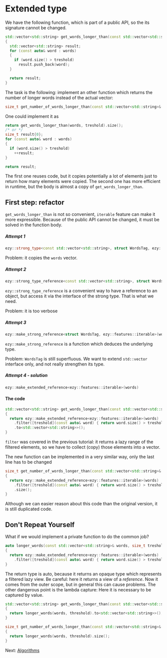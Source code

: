 # Extended type

We have the following function, which is part of a public API, so the its signature cannot be changed.

```cpp
std::vector<std::string> get_words_longer_than(const std::vector<std::string>& words, size_t treshold)
{
  std::vector<std::string> result;
  for (const auto& word : words)
  {
    if (word.size() > treshold)
      result.push_back(word);
  }

  return result;
}
```

The task is the following: implement an other function which returns the number of longer words instead of the
actual vector:

```cpp
size_t get_number_of_words_longer_than(const std::vector<std::string>& words, size_t treshold);
```

One could implement it as
```cpp
return get_words_longer_than(words, treshold).size();
/* or */
size_t result{0};
for (const auto& word : words)
{
  if (word.size() > treshold)
    ++result;
}

return result;
```

The first one reuses code, but it copies potentially a lot of elements just to return how many elements were
copied. The second one has more efficient in runtime, but the body is almost a copy of
`get_words_longer_than`.

## First step: refactor

`get_words_longer_than` is not so convenient, `iterable` feature can make it more expressible. Because of the
public API cannot be changed, it must be solved in the function body.

##### Attempt 1
```cpp
ezy::strong_type<const std::vector<std::string>, struct WordsTag, ezy::features::iterable>(words)
```
Problem: it copies the `words` vector.

##### Attempt 2
```cpp
ezy::strong_type_reference<const std::vector<std::string>, struct WordsTag, ezy::features::iterable>(words)
```

`ezy::strong_type_reference` is a convenient way to have a reference to an object, but access it via the
interface of the strong type. That is what we need.

Problem: it is too verbose

##### Attempt 3
```cpp
ezy::make_strong_reference<struct WordsTag, ezy::features::iterable>(words)
```

`ezy::make_strong_reference` is a function which deduces the underlying type.

Problem: `WordsTag` is still superfluous. We want to extend `std::vector` interface only, and not really
strengthen its type.

##### Attempt 4 - solution
```cpp
ezy::make_extended_reference<ezy::features::iterable>(words)
```

#### The code

```cpp
std::vector<std::string> get_words_longer_than(const std::vector<std::string>& words, size_t treshold)
{
  return ezy::make_extended_reference<ezy::features::iterable>(words)
    .filter([treshold](const auto& word) { return word.size() > treshold; })
    .to<std::vector<std::string>>();
}
```

`filter` was covered in the previous tutorial: it returns a lazy range of the filtered elements, so we have to
collect (copy) those elements into a vector.

The new function can be implemented in a very similar way, only the last line has to be changed

```cpp
size_t get_number_of_words_longer_than(const std::vector<std::string>& words, size_t treshold)
{
  return ezy::make_extended_reference<ezy::features::iterable>(words)
    .filter([treshold](const auto& word) { return word.size() > treshold; })
    .size();
}
```

Although we can easier reason about this code than the original version, it is still duplicated code.

## Don't Repeat Yourself

What if we would implement a private function to do the common job?

```cpp
auto longer_words(const std::vector<std::string>& words, size_t treshold)
{
  return ezy::make_extended_reference<ezy::features::iterable>(words)
    .filter([treshold](const auto& word) { return word.size() > treshold; });
}
```

The return type is auto, because it returns an opaque type which represents a filtered lazy view. Be careful:
here it returns a view of a *reference*. Now it comes from the outer scope, but in general this can cause problems.
The other dangerous point is the lambda capture: Here it is necessary to be captured by value.

```cpp
std::vector<std::string> get_words_longer_than(const std::vector<std::string>& words, size_t treshold)
{
  return longer_words(words, threshold).to<std::vector<std::string>>();
}

size_t get_number_of_words_longer_than(const std::vector<std::string>& words, size_t treshold)
{
  return longer_words(words, threshold).size();
}
```

Next: [Algorithms](05_algorithm.md)
